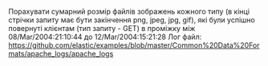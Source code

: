 
Порахувати сумарний розмір файлів зображень кожного типу (в кінці стрічки запиту має бути закінчення png, jpeg, jpg, gif), які були успішно повернуті клієнтам (тип запиту - GET) в проміжку між 08/Mar/2004:21:10:44 до 12/Mar/2004:15:21:28
Лог файл: https://github.com/elastic/examples/blob/master/Common%20Data%20Formats/apache_logs/apache_logs

